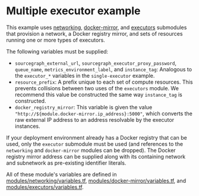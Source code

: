 # Multiple executor example

This example uses [networking](https://registry.terraform.io/modules/sourcegraph/executors/google/0.0.24/submodules/networking), [docker-mirror](https://registry.terraform.io/modules/sourcegraph/executors/google/0.0.24/submodules/docker-mirror), and [executors](https://registry.terraform.io/modules/sourcegraph/executors/google/0.0.24/submodules/executors) submodules that provision a network, a Docker registry mirror, and sets of resources running one or more types of executors.

The following variables must be supplied:

- `sourcegraph_external_url`, `sourcegraph_executor_proxy_password`, `queue_name`, `metrics_environment_label`, and `instance_tag`: Analogous to the `executor_*` variables in the `single-executor` example.
- `resource_prefix`: A prefix unique to each set of compute resources. This prevents collisions between two uses of the `executors` module. We recommend this value be constructed the same way `instance_tag` is constructed.
- `docker_registry_mirror`: This variable is given the value `"http://${module.docker-mirror.ip_address}:5000"`, which converts the raw external IP address to an address resolvable by the executor instances.

If your deployment environment already has a Docker registry that can be used, only the `executor` submodule must be used (and references to the `networking` and `docker-mirror` modules can be dropped). The Docker registry mirror address can be supplied along with its containing network and subnetwork as pre-existing identifier literals.

All of these module's variables are defined in [modules/networking/variables.tf](https://github.com/sourcegraph/terraform-google-executors/blob/v0.0.24/modules/networking/variables.tf), [modules/docker-mirror/variables.tf](https://github.com/sourcegraph/terraform-google-executors/blob/v0.0.24/modules/docker-mirror/variables.tf), and [modules/executors/variables.tf](https://github.com/sourcegraph/terraform-google-executors/blob/v0.0.24/modules/executors/variables.tf).
